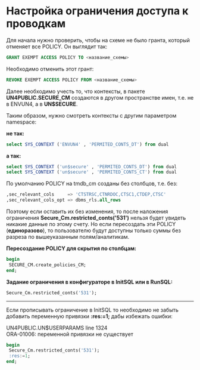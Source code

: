 # Настройка ограничения доступа к проводкам

Для начала нужно проверить, чтобы на схеме не было гранта, который отменяет все POLICY. Он выглядит так:

```sql
GRANT EXEMPT ACCESS POLICY TO <название_схемы>
```

Необходимо отменить этот грант:

```sql
REVOKE EXEMPT ACCESS POLICY FROM <название_схемы>
```

Далее необходимо учесть то, что контексты, в пакете **UN4PUBLIC.SECURE\_CM** создаются в другом пространстве имен, т.е. не в ENVUN4, а в **UN$SECURE**.

Таким образом, нужно смотреть контексты с другим параметром namespace:

**не так:**

```sql
select SYS_CONTEXT ('ENVUN4' , 'PERMITED_CONTS_DT') from dual
```

**а так:**

```sql
select SYS_CONTEXT ('un$secure' , 'PERMITED_CONTS_DT') from dual
select SYS_CONTEXT ('un$secure' , 'PERMITED_CONTS_CT') from dual
```

По умолчанию POLICY на tmdb\_cm созданы без столбцов, т.е. без:

```sql
,sec_relevant_cols     => 'CTSTRSC,CTNRDOC,CTSC1,CTDEP,CTSC'
,sec_relevant_cols_opt => dbms_rls.all_rows
```

Поэтому если оставить их без изменения, то после наложения ограничения **Secure\_Cm.restricted\_conts\('531'\)** нельзя будет увидеть никакие данные по этому счету. Но если пересоздать эти POLICY \(**единоразово**\), то пользователю будут доступны только суммы без разреза по вышеуказанным полям/аналитикам.

**Пересоздание POLICY для скрытия по столбцам:**

```sql
begin
 SECURE_CM.create_policies_CM;
end;
```

**Задание ограничения в конфигураторе в InitSQL или в RunSQL:**

```sql
Secure_Cm.restricted_conts('531');
```

-----

Если прописывать ограничение в InitSQL то необходимо не забыть добавить переменную привязки **:res:=1;** дабы избежать ошибки:

UN4PUBLIC.UN$USERPARAMS line 1324  
ORA-01006: переменной привязки не существует

```sql
begin
 Secure_Cm.restricted_conts('531');
 :res:=1;
end;
```



